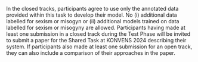 In the closed tracks, participants agree to use only the annotated data provided within this task to develop their model. No (i) additional data labelled for sexism or misogyn or (ii) additional models trained on data labelled for sexism or misogyny are allowed. Participants having made at least one submission in a closed track during the Test Phase will be invited to submit a paper for the Shared Task at KONVENS 2024 describing their system. If participants also made at least one submission for an open track, they can also include a comparison of their approaches in the paper. 
